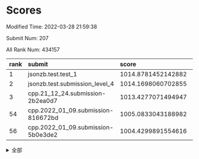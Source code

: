 # Scores

Modified Time: 2022-03-28 21:59:38

Submit Num: 207

All Rank Num: 434157

| rank |               submit               |       score        |       sigma        | pk_num |
| :--- | :--------------------------------- | :----------------- | :----------------- | :----- |
| 1    | jsonzb.test.test_1                 | 1014.8781452142882 | 0.8257184804422507 | 8392   |
| 2    | jsonzb.test.submission_level_4     | 1014.1698060702855 | 0.8379643134169915 | 8391   |
| 3    | cpp.21_12_24.submission-2b2ea0d7   | 1013.4277071494947 | 0.8057876311019362 | 8387   |
| 54   | cpp.2022_01_09.submission-816672bd | 1005.0833043188982 | 0.7245946220893824 | 8388   |
| 56   | cpp.2022_01_09.submission-5b0e3de2 | 1004.4299891554616 | 0.7304163491573588 | 8385   |


<details>
<summary>全部</summary>

| rank |                 submit                 |       score        |       sigma        | pk_num |
| :--- | :------------------------------------- | :----------------- | :----------------- | :----- |
| 1    | jsonzb.test.test_1                     | 1014.8781452142882 | 0.8257184804422507 | 8392   |
| 2    | jsonzb.test.submission_level_4         | 1014.1698060702855 | 0.8379643134169915 | 8391   |
| 3    | cpp.21_12_24.submission-2b2ea0d7       | 1013.4277071494947 | 0.8057876311019362 | 8387   |
| 4    | gobigger.level_3.submission_level_3_43 | 1012.6524094894985 | 0.7883107263887282 | 8392   |
| 5    | gobigger.level_3.submission_level_3_25 | 1011.6805344822027 | 0.7678210102712085 | 8385   |
| 6    | gobigger.level_3.submission_level_3_33 | 1011.5499316017066 | 0.7829404988578309 | 8389   |
| 7    | gobigger.level_3.submission_level_3_34 | 1011.3130382633764 | 0.7581137424831305 | 8396   |
| 8    | gobigger.level_3.submission_level_3_22 | 1011.2979725589655 | 0.7767768766117413 | 8391   |
| 9    | gobigger.level_3.submission_level_3_9  | 1011.1516401210941 | 0.7773329152787745 | 8388   |
| 10   | gobigger.level_3.submission_level_3_11 | 1010.7672289846362 | 0.7649218121252918 | 8390   |
| 11   | gobigger.level_3.submission_level_3_6  | 1010.7561220890868 | 0.7699142463384362 | 8389   |
| 12   | gobigger.level_3.submission_level_3_0  | 1010.7552653121813 | 0.7790227371033281 | 8393   |
| 13   | gobigger.level_3.submission_level_3_15 | 1010.6921539913108 | 0.7826030475379276 | 8388   |
| 14   | gobigger.level_3.submission_level_3_45 | 1010.57529850931   | 0.7513944234048164 | 8383   |
| 15   | gobigger.level_3.submission_level_3_26 | 1010.5604704593418 | 0.7827428884342129 | 8390   |
| 16   | gobigger.level_3.submission_level_3_48 | 1010.5549121690382 | 0.7756965118756532 | 8390   |
| 17   | gobigger.level_3.submission_level_3_13 | 1010.5411762178445 | 0.7534110346060662 | 8391   |
| 18   | gobigger.level_3.submission_level_3_47 | 1010.5254607608408 | 0.7704070015923964 | 8390   |
| 19   | gobigger.level_3.submission_level_3_17 | 1010.510214196993  | 0.7869433056088347 | 8386   |
| 20   | gobigger.level_3.submission_level_3_40 | 1010.4871743426066 | 0.7610490073160162 | 8390   |
| 21   | gobigger.level_3.submission_level_3_46 | 1010.4655076638525 | 0.773546547066973  | 8390   |
| 22   | gobigger.level_3.submission_level_3_14 | 1010.3678679703518 | 0.7660718656098126 | 8391   |
| 23   | gobigger.level_3.submission_level_3_7  | 1010.3662774045382 | 0.7536302820829227 | 8391   |
| 24   | gobigger.level_3.submission_level_3_4  | 1010.3350029362762 | 0.7672106970267566 | 8386   |
| 25   | gobigger.level_3.submission_level_3_37 | 1010.2682685115357 | 0.7672224296876962 | 8390   |
| 26   | gobigger.level_3.submission_level_3_41 | 1010.2515616455058 | 0.7625847774765103 | 8392   |
| 27   | gobigger.level_3.submission_level_3_3  | 1010.182900960048  | 0.7908950793306999 | 8393   |
| 28   | gobigger.level_3.submission_level_3_49 | 1010.1393595639065 | 0.7683191134641187 | 8393   |
| 29   | gobigger.level_3.submission_level_3_8  | 1010.0940983730337 | 0.755489269482951  | 8384   |
| 30   | gobigger.level_3.submission_level_3_24 | 1010.0815426163664 | 0.7646496746858364 | 8396   |
| 31   | gobigger.level_3.submission_level_3_12 | 1010.0226359871405 | 0.7499490502773647 | 8388   |
| 32   | gobigger.level_3.submission_level_3_10 | 1009.9887059185072 | 0.7638494312726577 | 8392   |
| 33   | gobigger.level_3.submission_level_3_18 | 1009.9560056770802 | 0.739057509091659  | 8393   |
| 34   | gobigger.level_3.submission_level_3_27 | 1009.9236193576784 | 0.7642562245181184 | 8392   |
| 35   | gobigger.level_3.submission_level_3_19 | 1009.8978028095589 | 0.7362174176346373 | 8388   |
| 36   | gobigger.level_3.submission_level_3_5  | 1009.8950805205972 | 0.7473343237902985 | 8386   |
| 37   | gobigger.level_3.submission_level_3_31 | 1009.7967623962192 | 0.7522679206572329 | 8390   |
| 38   | gobigger.level_3.submission_level_3_23 | 1009.7798377889552 | 0.7716511790503809 | 8386   |
| 39   | gobigger.level_3.submission_level_3_36 | 1009.7031838181912 | 0.7462588108071627 | 8392   |
| 40   | gobigger.level_3.submission_level_3_16 | 1009.5067689542064 | 0.7471863800873557 | 8393   |
| 41   | gobigger.level_3.submission_level_3_1  | 1009.5029582784078 | 0.7580012202633452 | 8392   |
| 42   | gobigger.level_3.submission_level_3_32 | 1009.4623607761573 | 0.7677158404157309 | 8383   |
| 43   | gobigger.level_3.submission_level_3_20 | 1009.4487141986796 | 0.7582988878889909 | 8389   |
| 44   | gobigger.level_3.submission_level_3_30 | 1009.3324731397353 | 0.772260893087179  | 8384   |
| 45   | gobigger.level_3.submission_level_3_39 | 1009.306850643666  | 0.7424219052510775 | 8379   |
| 46   | gobigger.level_3.submission_level_3_2  | 1009.2817801149116 | 0.7572719006359221 | 8390   |
| 47   | gobigger.level_3.submission_level_3_21 | 1009.224478138158  | 0.7521946774856737 | 8383   |
| 48   | gobigger.level_3.submission_level_3_29 | 1009.1920220245609 | 0.7626605305838897 | 8393   |
| 49   | gobigger.level_3.submission_level_3_44 | 1009.1809081877484 | 0.7553099612969467 | 8391   |
| 50   | gobigger.level_3.submission_level_3_35 | 1008.9339251343755 | 0.7527458470619135 | 8387   |
| 51   | gobigger.level_3.submission_level_3_38 | 1008.8545328020796 | 0.7459671993890562 | 8388   |
| 52   | gobigger.level_3.submission_level_3_42 | 1008.835524593032  | 0.738467716151781  | 8392   |
| 53   | gobigger.level_3.submission_level_3_28 | 1008.7377334800611 | 0.7527653149540876 | 8389   |
| 54   | cpp.2022_01_09.submission-816672bd     | 1005.0833043188982 | 0.7245946220893824 | 8388   |
| 55   | gobigger.level_1.submission_level_1_47 | 1004.9355342065683 | 0.7271000496899523 | 8389   |
| 56   | cpp.2022_01_09.submission-5b0e3de2     | 1004.4299891554616 | 0.7304163491573588 | 8385   |
| 57   | gobigger.level_1.submission_level_1_41 | 1004.377550997122  | 0.7353188703911129 | 8390   |
| 58   | gobigger.level_1.submission_level_1_49 | 1004.2528099933816 | 0.7052853157912392 | 8390   |
| 59   | gobigger.level_1.submission_level_1_4  | 1004.2081198373189 | 0.7207888572904256 | 8393   |
| 60   | gobigger.level_1.submission_level_1_20 | 1004.1118668526316 | 0.7125303531233964 | 8385   |
| 61   | gobigger.level_1.submission_level_1_5  | 1004.0412895221234 | 0.7113386639026822 | 8392   |
| 62   | gobigger.level_1.submission_level_1_0  | 1004.0273522072052 | 0.7265300942609008 | 8385   |
| 63   | gobigger.level_1.submission_level_1_42 | 1003.992060441401  | 0.7289136228870986 | 8387   |
| 64   | gobigger.level_1.submission_level_1_26 | 1003.832170637918  | 0.717044020754478  | 8386   |
| 65   | gobigger.level_1.submission_level_1_8  | 1003.8120593771836 | 0.7235826887389397 | 8393   |
| 66   | gobigger.level_1.submission_level_1_15 | 1003.7269166049954 | 0.7164100775453238 | 8387   |
| 67   | gobigger.level_1.submission_level_1_28 | 1003.6825233174659 | 0.7137312115591333 | 8390   |
| 68   | gobigger.level_1.submission_level_1_36 | 1003.6129404849612 | 0.7198643659663887 | 8393   |
| 69   | gobigger.level_1.submission_level_1_2  | 1003.5599652095282 | 0.7228551229542971 | 8392   |
| 70   | gobigger.level_1.submission_level_1_1  | 1003.4873484284153 | 0.7120623085680623 | 8393   |
| 71   | gobigger.level_1.submission_level_1_33 | 1003.4398127040395 | 0.7129960987363287 | 8388   |
| 72   | gobigger.level_1.submission_level_1_13 | 1003.4296284400915 | 0.7005686633847898 | 8388   |
| 73   | gobigger.level_1.submission_level_1_27 | 1003.2591933171445 | 0.7128398301306478 | 8385   |
| 74   | gobigger.level_1.submission_level_1_30 | 1003.2183507586797 | 0.7164752022526432 | 8391   |
| 75   | gobigger.level_1.submission_level_1_10 | 1003.21108159385   | 0.7159284870360527 | 8390   |
| 76   | gobigger.level_1.submission_level_1_34 | 1003.168880382737  | 0.7181425130333502 | 8394   |
| 77   | gobigger.level_1.submission_level_1_12 | 1003.1558762802717 | 0.7223711820925206 | 8389   |
| 78   | gobigger.level_1.submission_level_1_43 | 1003.1027430648161 | 0.7137097181008341 | 8391   |
| 79   | gobigger.level_1.submission_level_1_6  | 1003.060123362444  | 0.710639344717139  | 8384   |
| 80   | gobigger.level_1.submission_level_1_23 | 1002.8945197027593 | 0.7063346938840526 | 8392   |
| 81   | gobigger.level_1.submission_level_1_22 | 1002.8677672401751 | 0.7154725971124374 | 8391   |
| 82   | gobigger.level_1.submission_level_1_3  | 1002.8500296712721 | 0.7137508066333368 | 8388   |
| 83   | gobigger.level_1.submission_level_1_17 | 1002.840299216813  | 0.7176147066342639 | 8388   |
| 84   | gobigger.level_1.submission_level_1_45 | 1002.8336893267525 | 0.715190277261017  | 8390   |
| 85   | gobigger.level_1.submission_level_1_29 | 1002.7963180615887 | 0.7203382051243654 | 8387   |
| 86   | gobigger.level_1.submission_level_1_40 | 1002.7754912995366 | 0.7176584938119093 | 8389   |
| 87   | gobigger.level_1.submission_level_1_19 | 1002.7668979689653 | 0.711784927331406  | 8390   |
| 88   | gobigger.level_1.submission_level_1_37 | 1002.7637926539578 | 0.7082274287922371 | 8388   |
| 89   | gobigger.level_1.submission_level_1_18 | 1002.650930911329  | 0.7262281914883951 | 8395   |
| 90   | gobigger.level_1.submission_level_1_35 | 1002.6411526759722 | 0.7067668185129334 | 8390   |
| 91   | gobigger.level_1.submission_level_1_7  | 1002.602518958089  | 0.7061586874716231 | 8385   |
| 92   | gobigger.level_1.submission_level_1_46 | 1002.6020664005487 | 0.7195409433396001 | 8391   |
| 93   | gobigger.level_1.submission_level_1_16 | 1002.4643482746351 | 0.7133307260668472 | 8390   |
| 94   | gobigger.level_1.submission_level_1_24 | 1002.3392375110144 | 0.7197729188903154 | 8391   |
| 95   | gobigger.level_1.submission_level_1_32 | 1002.3391556086794 | 0.7250341933839982 | 8394   |
| 96   | gobigger.level_1.submission_level_1_21 | 1002.311401913111  | 0.7252973024056556 | 8390   |
| 97   | gobigger.level_1.submission_level_1_11 | 1002.281663691225  | 0.7159727194627145 | 8389   |
| 98   | gobigger.level_1.submission_level_1_44 | 1002.27997374947   | 0.7256519519694526 | 8391   |
| 99   | gobigger.level_1.submission_level_1_14 | 1002.2353329505188 | 0.7025922003722596 | 8392   |
| 100  | gobigger.level_1.submission_level_1_38 | 1002.0539735688029 | 0.7252163825853754 | 8394   |
| 101  | gobigger.level_1.submission_level_1_48 | 1001.9563688523135 | 0.7153475365054592 | 8392   |
| 102  | gobigger.level_1.submission_level_1_31 | 1001.8473084161923 | 0.7103301100383748 | 8390   |
| 103  | gobigger.level_1.submission_level_1_39 | 1001.6648305703345 | 0.7028586261965124 | 8390   |
| 104  | gobigger.level_1.submission_level_1_9  | 1001.648204436718  | 0.7079560213811903 | 8391   |
| 105  | gobigger.level_1.submission_level_1_25 | 1001.5823539753943 | 0.7045001700905855 | 8394   |
| 106  | gobigger.random.submission_random_44   | 997.6623483263153  | 0.7001822887784557 | 8388   |
| 107  | gobigger.random.submission_random_27   | 997.5117393364471  | 0.6987689304608629 | 8389   |
| 108  | gobigger.random.submission_random_43   | 997.3217922289298  | 0.7024879612680681 | 8390   |
| 109  | gobigger.random.submission_random_7    | 997.1043621180265  | 0.726319464405095  | 8390   |
| 110  | gobigger.random.submission_random_45   | 997.0592713447528  | 0.7168762259065425 | 8385   |
| 111  | gobigger.random.submission_random_41   | 996.9696898110127  | 0.6989017879384686 | 8385   |
| 112  | gobigger.random.submission_random_37   | 996.7832796081664  | 0.7031927380821406 | 8392   |
| 113  | gobigger.random.submission_random_19   | 996.7133688609607  | 0.7147385092307821 | 8390   |
| 114  | gobigger.random.submission_random_32   | 996.7042721815234  | 0.7086756071255236 | 8383   |
| 115  | gobigger.random.submission_random_8    | 996.6583862062537  | 0.7106551081398537 | 8392   |
| 116  | gobigger.random.submission_random_30   | 996.6169826791426  | 0.7031582060855808 | 8389   |
| 117  | gobigger.random.submission_random_16   | 996.5285534719734  | 0.7164195868530776 | 8390   |
| 118  | gobigger.random.submission_random_22   | 996.527025890559   | 0.7144410955766511 | 8390   |
| 119  | gobigger.random.submission_random_39   | 996.4468858047798  | 0.7073883723510269 | 8391   |
| 120  | gobigger.random.submission_random_10   | 996.1879450225455  | 0.7118501266984972 | 8391   |
| 121  | gobigger.random.submission_random_24   | 996.1716591267242  | 0.7046084383432284 | 8389   |
| 122  | gobigger.random.submission_random_29   | 996.1037135426742  | 0.702022075777886  | 8389   |
| 123  | gobigger.random.submission_random_3    | 996.0723929721955  | 0.7143335376183717 | 8389   |
| 124  | gobigger.random.submission_random_6    | 996.0719431144342  | 0.6940048974940427 | 8388   |
| 125  | gobigger.random.submission_random_18   | 996.054442756771   | 0.7033260710643928 | 8392   |
| 126  | gobigger.random.submission_random_13   | 996.0271281531815  | 0.7141838888160211 | 8393   |
| 127  | gobigger.random.submission_random_34   | 996.0142095975784  | 0.7046884128283287 | 8387   |
| 128  | gobigger.random.submission_random_4    | 995.9211319630554  | 0.715383367779446  | 8391   |
| 129  | gobigger.random.submission_random_9    | 995.8814232758077  | 0.7019212079595296 | 8386   |
| 130  | gobigger.random.submission_random_15   | 995.8805787117109  | 0.7151733378488281 | 8389   |
| 131  | gobigger.random.submission_random_49   | 995.8794560457362  | 0.7017036149856684 | 8388   |
| 132  | gobigger.random.submission_random_28   | 995.871504158862   | 0.70803058987065   | 8388   |
| 133  | gobigger.random.submission_random_25   | 995.8529648408711  | 0.7173545016306151 | 8390   |
| 134  | gobigger.random.submission_random_14   | 995.8430951345342  | 0.7055571995128198 | 8392   |
| 135  | gobigger.random.submission_random_5    | 995.7169571524086  | 0.7085924667965021 | 8385   |
| 136  | gobigger.random.submission_random_36   | 995.6840651372023  | 0.7080874902507763 | 8389   |
| 137  | gobigger.random.submission_random_46   | 995.6567642727127  | 0.7175683717349739 | 8389   |
| 138  | gobigger.random.submission_random_0    | 995.615043169401   | 0.7105970251005858 | 8386   |
| 139  | gobigger.random.submission_random_35   | 995.6042323058674  | 0.714050098395309  | 8394   |
| 140  | gobigger.random.submission_random_11   | 995.5942653939597  | 0.7179056526498311 | 8388   |
| 141  | gobigger.random.submission_random_38   | 995.5236149665374  | 0.7168875756181343 | 8391   |
| 142  | gobigger.random.submission_random_48   | 995.5196225982786  | 0.7168947239661145 | 8391   |
| 143  | gobigger.random.submission_random_31   | 995.4788717005906  | 0.699812333961788  | 8390   |
| 144  | gobigger.random.submission_random_40   | 995.4760292723206  | 0.7145234473183041 | 8395   |
| 145  | gobigger.random.submission_random_47   | 995.4654652269846  | 0.7149678179146107 | 8389   |
| 146  | gobigger.random.submission_random_20   | 995.4617196445894  | 0.7049275293989268 | 8390   |
| 147  | gobigger.random.submission_random_23   | 995.3094208049589  | 0.7002907996804951 | 8392   |
| 148  | gobigger.random.submission_random_12   | 995.2502644409636  | 0.7071466483091842 | 8388   |
| 149  | gobigger.random.submission_random_26   | 995.0918084569563  | 0.7029556179739648 | 8389   |
| 150  | gobigger.random.submission_random_33   | 995.0764951691586  | 0.7128108877769432 | 8395   |
| 151  | gobigger.random.submission_random_21   | 994.9669431513556  | 0.7067181368316655 | 8382   |
| 152  | gobigger.random.submission_random_17   | 994.95604374617    | 0.7250099199037122 | 8392   |
| 153  | gobigger.random.submission_random_1    | 994.8450085521073  | 0.7166372963017935 | 8387   |
| 154  | gobigger.random.submission_random_2    | 994.7858907728336  | 0.707933140370262  | 8397   |
| 155  | gobigger.level_2.submission_level_2_28 | 994.169154611507   | 0.7257008157420616 | 8390   |
| 156  | gobigger.level_2.submission_level_2_43 | 993.9638415232827  | 0.7127882616300415 | 8392   |
| 157  | gobigger.level_2.submission_level_2_39 | 993.8883035861759  | 0.7182980308775055 | 8390   |
| 158  | gobigger.level_2.submission_level_2_15 | 993.5105448709659  | 0.748143407050343  | 8381   |
| 159  | gobigger.level_2.submission_level_2_9  | 993.4633475380449  | 0.7149220983424338 | 8386   |
| 160  | gobigger.level_2.submission_level_2_45 | 993.4091459337611  | 0.7362930378151116 | 8391   |
| 161  | gobigger.level_2.submission_level_2_8  | 993.4014287541095  | 0.7453079378294432 | 8382   |
| 162  | gobigger.level_2.submission_level_2_31 | 993.2739515840738  | 0.7371088566037008 | 8392   |
| 163  | gobigger.random.submission_random_42   | 993.2617225584303  | 0.7455689820838509 | 8390   |
| 164  | gobigger.level_2.submission_level_2_13 | 993.1175034817343  | 0.7262800981306387 | 8390   |
| 165  | gobigger.level_2.submission_level_2_12 | 993.1057105476489  | 0.7119228745104529 | 8390   |
| 166  | gobigger.level_2.submission_level_2_0  | 993.0934950179116  | 0.7340469608120167 | 8385   |
| 167  | gobigger.level_2.submission_level_2_47 | 993.0815067926114  | 0.7417503434258054 | 8395   |
| 168  | gobigger.level_2.submission_level_2_4  | 993.0225592568702  | 0.7387065365115313 | 8390   |
| 169  | gobigger.level_2.submission_level_2_10 | 992.9635022317103  | 0.7355752298783014 | 8390   |
| 170  | gobigger.level_2.submission_level_2_34 | 992.9494681598874  | 0.7337630627791295 | 8392   |
| 171  | gobigger.level_2.submission_level_2_1  | 992.9288681818551  | 0.7342966218962991 | 8383   |
| 172  | gobigger.level_2.submission_level_2_6  | 992.8974964018796  | 0.7321640326029876 | 8388   |
| 173  | gobigger.level_2.submission_level_2_35 | 992.8660655351883  | 0.7289296026498867 | 8391   |
| 174  | gobigger.level_2.submission_level_2_49 | 992.8100588408306  | 0.7375480877670147 | 8382   |
| 175  | gobigger.level_2.submission_level_2_11 | 992.7821886966157  | 0.7515705145693786 | 8390   |
| 176  | gobigger.level_2.submission_level_2_30 | 992.7496000015353  | 0.7401902567600243 | 8389   |
| 177  | gobigger.level_2.submission_level_2_37 | 992.6876591143431  | 0.7364772560512401 | 8389   |
| 178  | gobigger.level_2.submission_level_2_44 | 992.6552095512108  | 0.7351346463752683 | 8391   |
| 179  | gobigger.level_2.submission_level_2_18 | 992.5029950829082  | 0.735497805874445  | 8391   |
| 180  | gobigger.level_2.submission_level_2_46 | 992.476084948289   | 0.7478554671475101 | 8390   |
| 181  | gobigger.level_2.submission_level_2_16 | 992.3625846302318  | 0.7366507104753467 | 8388   |
| 182  | gobigger.level_2.submission_level_2_42 | 992.102798749589   | 0.7472932546038702 | 8387   |
| 183  | gobigger.level_2.submission_level_2_7  | 992.0746030559717  | 0.7423231456119731 | 8392   |
| 184  | gobigger.level_2.submission_level_2_3  | 991.9612718926419  | 0.742685271634301  | 8391   |
| 185  | gobigger.level_2.submission_level_2_27 | 991.9539065391489  | 0.7333155776117973 | 8392   |
| 186  | gobigger.level_2.submission_level_2_2  | 991.8560753720104  | 0.7446959127654147 | 8388   |
| 187  | gobigger.level_2.submission_level_2_48 | 991.829825244316   | 0.7523816820328831 | 8388   |
| 188  | gobigger.level_2.submission_level_2_40 | 991.7275954514248  | 0.7398573985698015 | 8390   |
| 189  | gobigger.level_2.submission_level_2_24 | 991.6851611623853  | 0.7404349053372301 | 8390   |
| 190  | gobigger.level_2.submission_level_2_21 | 991.5500966904726  | 0.7657286664987137 | 8397   |
| 191  | gobigger.level_2.submission_level_2_17 | 991.4291673773821  | 0.7570560333776387 | 8390   |
| 192  | gobigger.level_2.submission_level_2_22 | 991.4175667499154  | 0.7403070796934621 | 8388   |
| 193  | gobigger.level_2.submission_level_2_19 | 991.4092413437548  | 0.7604684749907717 | 8390   |
| 194  | gobigger.level_2.submission_level_2_41 | 991.3187171200886  | 0.737169753276099  | 8390   |
| 195  | gobigger.level_2.submission_level_2_20 | 991.3169461889199  | 0.7581082318880835 | 8393   |
| 196  | gobigger.level_2.submission_level_2_32 | 991.2889121880361  | 0.7435157419232118 | 8391   |
| 197  | gobigger.level_2.submission_level_2_29 | 991.2593086515811  | 0.7508883658920396 | 8393   |
| 198  | gobigger.level_2.submission_level_2_33 | 991.205446113897   | 0.7630079214426172 | 8396   |
| 199  | gobigger.level_2.submission_level_2_23 | 991.197189235609   | 0.7626193313796163 | 8387   |
| 200  | gobigger.level_2.submission_level_2_14 | 991.1410756590382  | 0.756479556728915  | 8388   |
| 201  | gobigger.level_2.submission_level_2_25 | 991.1238839113103  | 0.7558827615042419 | 8386   |
| 202  | gobigger.level_2.submission_level_2_36 | 991.0142037775449  | 0.7478772828521495 | 8384   |
| 203  | gobigger.level_2.submission_level_2_38 | 990.8338673867431  | 0.7492546823969684 | 8394   |
| 204  | gobigger.level_2.submission_level_2_5  | 990.7867718492207  | 0.7663214686427007 | 8391   |
| 205  | gobigger.level_2.submission_level_2_26 | 990.5079199708546  | 0.7760274492139123 | 8389   |
| 206  | gobigger.none.submission_none_0        | 980.4160337889653  | 1.2063987620974088 | 8386   |
| 207  | gobigger.none.submission_none_1        | 977.1092262945486  | 1.4487369511777877 | 8390   |

</details>